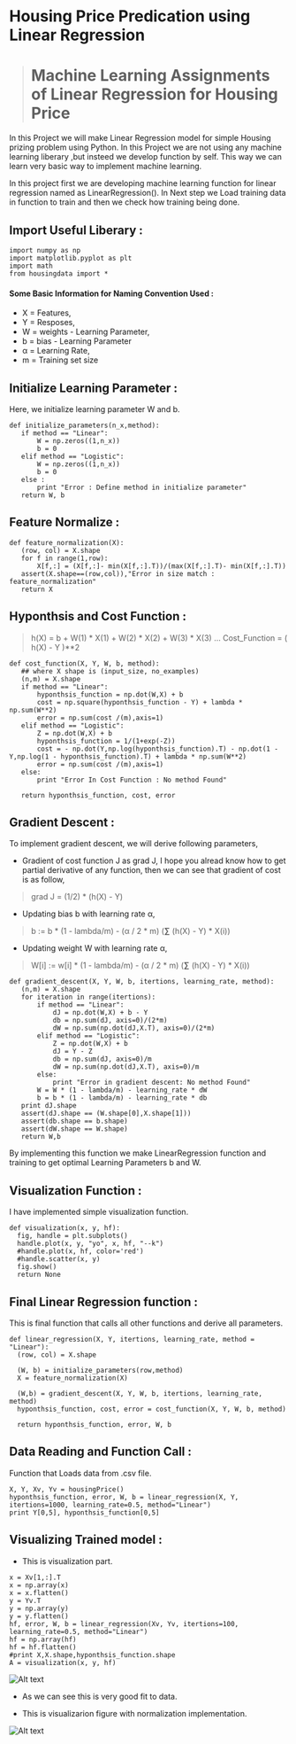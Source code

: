 # Housing Price Predication using Linear Regression
> # Machine Learning Assignments of Linear Regression for Housing Price

  In this Project we will make Linear Regression model for simple Housing prizing problem using Python. In this Project we are not using any machine learning liberary ,but insteed we develop function by self. This way we can learn very basic way to implement machine learning. 

  In this project first we are developing machine learning function for linear regression named as LinearRegression(). In Next step we Load training data in function to train and then we check how training being done. 
## Import Useful Liberary :

```
import numpy as np
import matplotlib.pyplot as plt
import math
from housingdata import *
```
#### Some Basic Information for Naming Convention Used :
- X = Features,
- Y = Resposes,
- W = weights - Learning Parameter,
- b = bias - Learning Parameter
- α = Learning Rate,
- m = Training set size
 
 ## Initialize Learning Parameter : 
 
 Here, we initialize learning parameter W and b.
 
 ```
 def initialize_parameters(n_x,method):   
    if method == "Linear":
        W = np.zeros((1,n_x))
        b = 0
    elif method == "Logistic":
        W = np.zeros((1,n_x))
        b = 0
    else :
        print "Error : Define method in initialize parameter"
    return W, b
 ```
 
 ## Feature Normalize : 
 ```
 def feature_normalization(X):
    (row, col) = X.shape
    for f in range(1,row):
        X[f,:] = (X[f,:]- min(X[f,:].T))/(max(X[f,:].T)- min(X[f,:].T))
    assert(X.shape==(row,col)),"Error in size match : feature_normalization"
    return X
 ```
 ## Hyponthsis and Cost Function :
 > h(X) = b + W(1) * X(1) + W(2) * X(2) + W(3) * X(3) ...
 > Cost_Function = ( h(X) - Y )**2
 ```
 def cost_function(X, Y, W, b, method):
    ## where X shape is (input_size, no_examples)
    (n,m) = X.shape
    if method == "Linear":
        hyponthsis_function = np.dot(W,X) + b
        cost = np.square(hyponthsis_function - Y) + lambda * np.sum(W**2)
        error = np.sum(cost /(m),axis=1)
    elif method == "Logistic":
        Z = np.dot(W,X) + b
        hyponthsis_function = 1/(1+exp(-Z))
        cost = - np.dot(Y,np.log(hyponthsis_function).T) - np.dot(1 - Y,np.log(1 - hyponthsis_function).T) + lambda * np.sum(W**2)
        error = np.sum(cost /(m),axis=1)
    else:
        print "Error In Cost Function : No method Found"
        
    return hyponthsis_function, cost, error
 
 ```
 
 ## Gradient Descent :
 
 To implement gradient descent, we will derive following parameters,
 
 - Gradient of cost function J as grad J, I hope you alread know how to get partial derivative of any function, then we can see that gradient of cost is as follow,
 
 > grad J = (1/2) * (h(X) - Y)
 
 - Updating bias b with learning rate α,
 
 >  b := b * (1 - lambda/m) - (α / 2 * m) (**∑** (h(X) - Y) * X(i))
 
 - Updating weight W with learning rate α,
 
 >  W[i] := w[i] * (1 - lambda/m) - (α / 2 * m) (**∑** (h(X) - Y) * X(i))
 
 ```
 def gradient_descent(X, Y, W, b, itertions, learning_rate, method):
    (n,m) = X.shape
    for iteration in range(itertions):
        if method == "Linear":
            dJ = np.dot(W,X) + b - Y 
            db = np.sum(dJ, axis=0)/(2*m)
            dW = np.sum(np.dot(dJ,X.T), axis=0)/(2*m)
        elif method == "Logistic":
            Z = np.dot(W,X) + b
            dJ = Y - Z
            db = np.sum(dJ, axis=0)/m
            dW = np.sum(np.dot(dJ,X.T), axis=0)/m
        else:
            print "Error in gradient descent: No method Found"
        W = W * (1 - lambda/m) - learning_rate * dW
        b = b * (1 - lambda/m) - learning_rate * db
    print dJ.shape
    assert(dJ.shape == (W.shape[0],X.shape[1]))
    assert(db.shape == b.shape)
    assert(dW.shape == W.shape)
    return W,b
 ```
 By implementing this function we make LinearRegression function and training to get optimal Learning Parameters b and W.
 
 ## Visualization Function :  
 
  I have implemented simple visualization function.
  ```
  def visualization(x, y, hf):
    fig, handle = plt.subplots()
    handle.plot(x, y, "yo", x, hf, "--k")
    #handle.plot(x, hf, color='red')
    #handle.scatter(x, y)
    fig.show()
    return None

  ```
  ## Final Linear Regression function :
  
  This is final function that calls all other functions and derive all parameters.
  
  ```
  def linear_regression(X, Y, itertions, learning_rate, method = "Linear"):
    (row, col) = X.shape

    (W, b) = initialize_parameters(row,method)
    X = feature_normalization(X)

    (W,b) = gradient_descent(X, Y, W, b, itertions, learning_rate, method)
    hyponthsis_function, cost, error = cost_function(X, Y, W, b, method)
    
    return hyponthsis_function, error, W, b

  ```
  
 ## Data Reading and Function Call : 
 
 Function that Loads data from .csv file.
 
 ```
 X, Y, Xv, Yv = housingPrice()
 hyponthsis_function, error, W, b = linear_regression(X, Y, itertions=1000, learning_rate=0.5, method="Linear")
 print Y[0,5], hyponthsis_function[0,5]
 ```

## Visualizing Trained model : 

- This is visualization part.

```
x = Xv[1,:].T
x = np.array(x)
x = x.flatten()
y = Yv.T
y = np.array(y)
y = y.flatten()
hf, error, W, b = linear_regression(Xv, Yv, itertions=100, learning_rate=0.5, method="Linear")
hf = np.array(hf)
hf = hf.flatten()
#print X,X.shape,hyponthsis_function.shape
A = visualization(x, y, hf)
```
![Alt text](https://github.com/ChaudhariHarsh/Housing-Price-prediction/blob/master/LinearRe.png)

- As we can see this is very good fit to data.

- This is visualizarion figure with normalization implementation.

![Alt text](https://github.com/ChaudhariHarsh/Housing-Price-prediction/blob/master/LinearReg.png)
